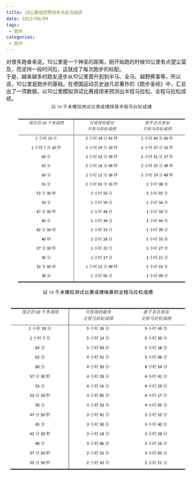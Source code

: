 ```yaml
---
title: 10公里成绩预测半马全马成绩
date: 2023/06/09
tags: 
 - 跑步
categories:
 - 跑步
---
```


对很多跑者来说，10公里是一个神圣的距离，刚开始跑的时候10公里有点望尘莫及，而坚持一段时间后，这就成了每次跑步的标配。\
于是，越来越多的跑友逐步从10公里晋升到到半马、全马、越野赛事等，所以说，10公里是跑步的基础。在德国运动员史迪凡尼著作的《跑步圣经》中，汇总出了一项数据，以10公里模拟测试比赛成绩来预测出半程马拉松、全程马拉松成绩。
![1](./img/1.webp)
![1](./img/2.webp)